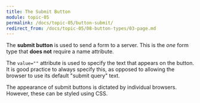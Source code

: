 ```yaml
---
title: The Submit Button
module: topic-05
permalink: /docs/topic-05/button-submit/
redirect_from: /docs/topic-05/08-button-types/03-page.md
---
```


<div class="divider-heading"></div>

The **submit button** is used to send a form to a server. This is the _one_ form type that **does not** require a name attribute.

The `value=""` attribute is used to specify the text that appears on the button. It is good practice to always specify this, as opposed to allowing the browser to use its default "submit query" text.

The appearance of submit buttons is dictated by individual browsers. However, these can be styled using CSS.


<div class="codepen-embed">
  <p data-height="400" data-theme-id="30567" data-slug-hash="wreBBp" data-default-tab="html,result" data-user="Media-Ed-Online" data-embed-version="2" data-pen-title="[Intro-Web-Dev] Topic-05: Botton Input Elements, Pt. 2" class="codepen"></p>
</div>
